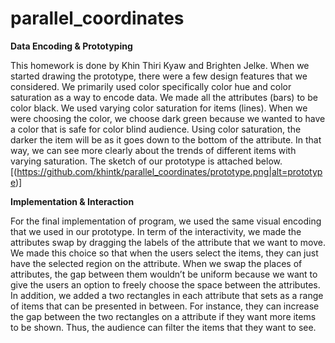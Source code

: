 # parallel_coordinates
**Data Encoding & Prototyping**


This homework is done by Khin Thiri Kyaw and Brighten Jelke. When we started drawing the prototype, there were a few design features that we considered. We primarily used color specifically color hue and color saturation as a way to encode data. We made all the attributes (bars) to be color black. We used varying color saturation for items (lines). When we were choosing the color, we choose dark green because we wanted to have a color that is safe for color blind audience. Using color saturation, the darker the item will be as it goes down to the bottom of the attribute. In that way, we can see more clearly about the trends of different items with varying saturation. The sketch of our prototype is attached below. 
[(https://github.com/khintk/parallel_coordinates/prototype.png|alt=prototype)]


**Implementation & Interaction**

For the final implementation of program, we used the same visual encoding that we used in our prototype. In term of the interactivity, we made the attributes swap by dragging the labels of the attribute that we want to move. We made this choice so that when the users select the items, they can just have the selected region on the attribute. When we swap the places of attributes, the gap between them wouldn’t be uniform because we want to give the users an option to freely choose the space between the attributes. In addition, we added a two rectangles in each attribute that sets as a range of items that can be presented in between. For instance, they can increase the gap between the two rectangles on a attribute if they want more items to be shown. Thus, the audience can filter the items that they want to see. 
